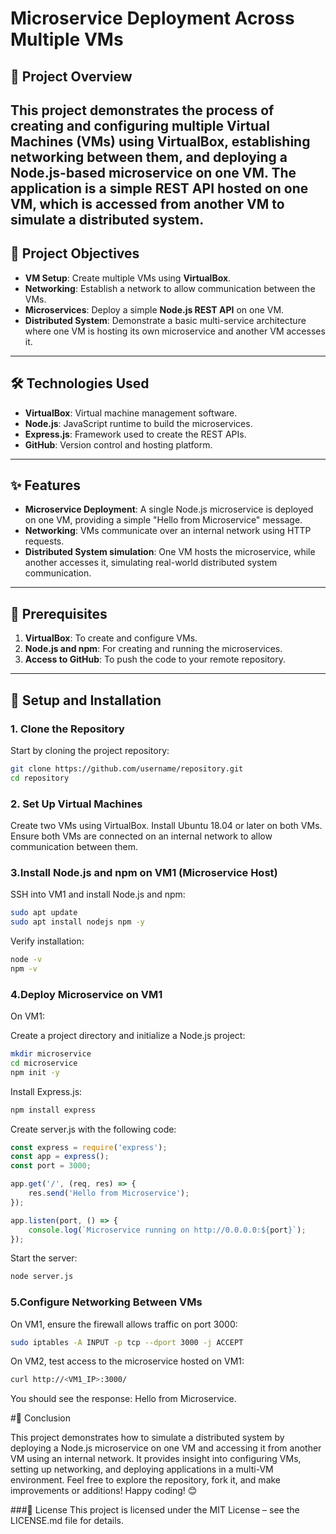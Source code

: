# Microservice Deployment Across Multiple VMs

## 🚀 Project Overview
This project demonstrates the process of creating and configuring multiple Virtual Machines (VMs) using VirtualBox, establishing networking between them, and deploying a Node.js-based microservice on one VM. The application is a simple REST API hosted on one VM, which is accessed from another VM to simulate a distributed system.
---

## 🎯 Project Objectives
- **VM Setup**: Create multiple VMs using **VirtualBox**.
- **Networking**: Establish a network to allow communication between the VMs.
- **Microservices**: Deploy a simple **Node.js REST API** on one VM.
- **Distributed System**: Demonstrate a basic multi-service architecture where one VM is hosting its own microservice and another VM accesses it.

---

## 🛠️ Technologies Used
- **VirtualBox**: Virtual machine management software.
- **Node.js**: JavaScript runtime to build the microservices.
- **Express.js**: Framework used to create the REST APIs.
- **GitHub**: Version control and hosting platform.

---

## ✨ Features
- **Microservice Deployment**: A single Node.js microservice is deployed on one VM, providing a simple "Hello from Microservice" message.
- **Networking**: VMs communicate over an internal network using HTTP requests.
- **Distributed System simulation**: One VM hosts the microservice, while another accesses it, simulating real-world distributed system communication.
---

## 🔧 Prerequisites
1. **VirtualBox**: To create and configure VMs.
2. **Node.js and npm**: For creating and running the microservices.
3. **Access to GitHub**: To push the code to your remote repository.

---

## 📝 Setup and Installation

### 1. Clone the Repository
Start by cloning the project repository:
```bash
git clone https://github.com/username/repository.git
cd repository
```

### 2. Set Up Virtual Machines
Create two VMs using VirtualBox.
Install Ubuntu 18.04 or later on both VMs.
Ensure both VMs are connected on an internal network to allow communication between them.

### 3.Install Node.js and npm on VM1 (Microservice Host)
SSH into VM1 and install Node.js and npm:
```bash
sudo apt update
sudo apt install nodejs npm -y
```
Verify installation:
```bash
node -v
npm -v
```


### 4.Deploy Microservice on VM1
On VM1:

Create a project directory and initialize a Node.js project:
```bash
mkdir microservice
cd microservice
npm init -y
```

Install Express.js:
```bash
npm install express
```

Create server.js with the following code:
```javascript
const express = require('express');
const app = express();
const port = 3000;

app.get('/', (req, res) => {
    res.send('Hello from Microservice');
});

app.listen(port, () => {
    console.log(`Microservice running on http://0.0.0.0:${port}`);
});
```

Start the server:
```bash
node server.js
```

### 5.Configure Networking Between VMs

On VM1, ensure the firewall allows traffic on port 3000:
```bash
sudo iptables -A INPUT -p tcp --dport 3000 -j ACCEPT
```

On VM2, test access to the microservice hosted on VM1:
```bash
curl http://<VM1_IP>:3000/
```

You should see the response: Hello from Microservice.


#🎉 Conclusion

This project demonstrates how to simulate a distributed system by deploying a Node.js microservice on one VM and accessing it from another VM using an internal network. It provides insight into configuring VMs, setting up networking, and deploying applications in a multi-VM environment.
Feel free to explore the repository, fork it, and make improvements or additions! Happy coding! 😊

###📜 License
This project is licensed under the MIT License – see the LICENSE.md file for details.
